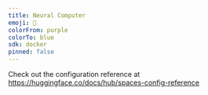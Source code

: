 ```yaml
---
title: Neural Computer
emoji: 🐢
colorFrom: purple
colorTo: blue
sdk: docker
pinned: false
---
```


Check out the configuration reference at https://huggingface.co/docs/hub/spaces-config-reference
